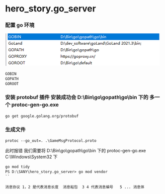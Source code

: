 # hero_story.go_server
### 配置 go 环境 
![img.png](img.png)
```text
GOBIN 
GOPATH
GOROOT
```
### 安装 protobuf 插件   安装成功会  D:\Bin\go\gopath\go\bin 下的   多一个 protoc-gen-go.exe 
```shell
go get google.golang.org/protobuf
```
###  生成文件 
```shell
protoc --go_out=. .\GameMsgProtocol.proto 
```
此时报错 我们需要将 D:\Bin\go\gopath\go\bin 下的  protoc-gen-go.exe 
C:\Windows\System32 下 

```shell
go mod tidy
PS D:\SANY\hero_story.go_server> go mod vendor
``

消息协议 1，2 是代表消息长度  消息粘包  3 4 代表消息编号   5 ... 消息体 
